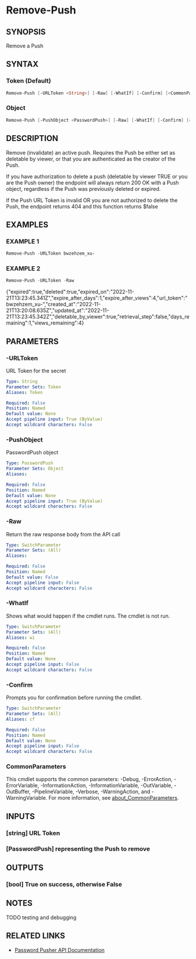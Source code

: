 # Remove-Push

## SYNOPSIS

Remove a Push

## SYNTAX

### Token (Default)

```powershell
Remove-Push [-URLToken <String>] [-Raw] [-WhatIf] [-Confirm] [<CommonParameters>]
```

### Object

```powershell
Remove-Push [-PushObject <PasswordPush>] [-Raw] [-WhatIf] [-Confirm] [<CommonParameters>]
```

## DESCRIPTION

Remove (invalidate) an active push.
Requires the Push be either set as
deletable by viewer, or that you are authenticated as the creator of the
Push.

If you have authorization to delete a push (deletable by viewer TRUE or
you are the Push owner) the endpoint will always return 200 OK with a Push
object, regardless if the Push was previously deleted or expired.

If the Push URL Token is invalid OR you are not authorized to delete the
Push, the endpoint returns 404 and this function returns $false

## EXAMPLES

### EXAMPLE 1

```powershell
Remove-Push -URLToken bwzehzem_xu-
```

### EXAMPLE 2

```powershell
Remove-Push -URLToken -Raw
```

{"expired":true,"deleted":true,"expired_on":"2022-11-21T13:23:45.341Z","expire_after_days":1,"expire_after_views":4,"url_token":"bwzehzem_xu-","created_at":"2022-11-21T13:20:08.635Z","updated_at":"2022-11-21T13:23:45.342Z","deletable_by_viewer":true,"retrieval_step":false,"days_remaining":1,"views_remaining":4}

## PARAMETERS

### -URLToken

URL Token for the secret

```yaml
Type: String
Parameter Sets: Token
Aliases: Token

Required: False
Position: Named
Default value: None
Accept pipeline input: True (ByValue)
Accept wildcard characters: False
```

### -PushObject

PasswordPush object

```yaml
Type: PasswordPush
Parameter Sets: Object
Aliases:

Required: False
Position: Named
Default value: None
Accept pipeline input: True (ByValue)
Accept wildcard characters: False
```

### -Raw

Return the raw response body from the API call

```yaml
Type: SwitchParameter
Parameter Sets: (All)
Aliases:

Required: False
Position: Named
Default value: False
Accept pipeline input: False
Accept wildcard characters: False
```

### -WhatIf

Shows what would happen if the cmdlet runs.
The cmdlet is not run.

```yaml
Type: SwitchParameter
Parameter Sets: (All)
Aliases: wi

Required: False
Position: Named
Default value: None
Accept pipeline input: False
Accept wildcard characters: False
```

### -Confirm

Prompts you for confirmation before running the cmdlet.

```yaml
Type: SwitchParameter
Parameter Sets: (All)
Aliases: cf

Required: False
Position: Named
Default value: None
Accept pipeline input: False
Accept wildcard characters: False
```

### CommonParameters

This cmdlet supports the common parameters: -Debug, -ErrorAction, -ErrorVariable, -InformationAction, -InformationVariable, -OutVariable, -OutBuffer, -PipelineVariable, -Verbose, -WarningAction, and -WarningVariable. For more information, see [about_CommonParameters](http://go.microsoft.com/fwlink/?LinkID=113216).

## INPUTS

### [string] URL Token

### [PasswordPush] representing the Push to remove

## OUTPUTS

### [bool] True on success, otherwise False

## NOTES

TODO testing and debugging

## RELATED LINKS

- [Password Pusher API Documentation](https://pwpush.com/api/1.0/passwords/destroy.en.html)
